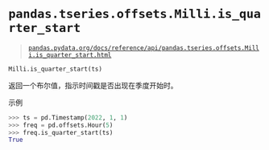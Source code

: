 # `pandas.tseries.offsets.Milli.is_quarter_start`

> [`pandas.pydata.org/docs/reference/api/pandas.tseries.offsets.Milli.is_quarter_start.html`](https://pandas.pydata.org/docs/reference/api/pandas.tseries.offsets.Milli.is_quarter_start.html)

```py
Milli.is_quarter_start(ts)
```

返回一个布尔值，指示时间戳是否出现在季度开始时。

示例

```py
>>> ts = pd.Timestamp(2022, 1, 1)
>>> freq = pd.offsets.Hour(5)
>>> freq.is_quarter_start(ts)
True 
```
